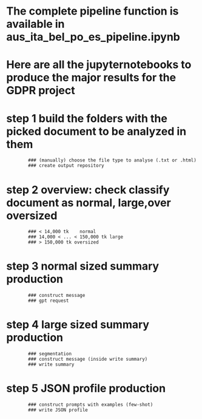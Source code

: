 # The complete pipeline function is available in aus_ita_bel_po_es_pipeline.ipynb
# Here are all the jupyternotebooks to produce the major results for the GDPR project


# step 1 build the folders with the picked document to be analyzed in them
            ### (manually) choose the file type to analyse (.txt or .html)
            ### create output repository
# step 2 overview: check classify document as normal, large,over oversized
            ### < 14,000 tk    normal
            ### 14,000 < ... < 150,000 tk large
            ### > 150,000 tk oversized
# step 3 normal sized summary production
            ### construct message
            ### gpt request
# step 4 large sized summary production
            ### segmentation
            ### construct message (inside write summary)
            ### write summary
# step 5 JSON profile production
            ### construct prompts with examples (few-shot)
            ### write JSON profile
